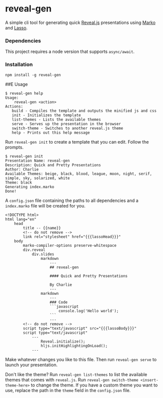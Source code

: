 # reveal-gen

A simple cli tool for generating quick [Reveal.js](https://github.com/hakimel/reveal.js) presentations using [Marko](https://github.com/marko-js/marko) and [Lasso](https://github.com/lasso-js/lasso).

### Dependencies
This project requires a node version that supports `async/await`.

### Installation

```
npm install -g reveal-gen
```

##E Usage

```
$ reveal-gen help
Usage:
    reveal-gen <action>
Actions:
   build - Compiles the template and outputs the minified js and css
   init - Initializes the template
   list-themes - Lists the available themes
   serve - Serves up the presentation in the browser
   switch-theme - Switches to another reveal.js theme
   help - Prints out this help message
```

Run `reveal-gen init` to create a template that you can edit. Follow the prompts.

```
$ reveal-gen init
Presentation Name: reveal-gen
Description: Quick and Pretty Presentations
Author: Charlie
Available Themes: beige, black, blood, league, moon, night, serif, simple, sky, solarized, white
Theme: black
Generating index.marko
Done!
```

A `config.json` file containing the paths to all dependencies and a `index.marko` file will be created for you.
````
<!DOCTYPE html>
html lang="en"
    head
        title -- {{name}}
        <!-- do not remove -->
        link rel="stylesheet" href="{{{lassoHead}}}"
    body
        marko-compiler-options preserve-whitespace
        div.reveal
            div.slides
                markdown
                    ---
                    ## reveal-gen

                    #### Quick and Pretty Presentations

                    By Charlie
                    ---
                markdown
                    ---
                    ### Code
                    ```javascript
                        console.log('Hello world');
                    ```
                    ---
        <!-- do not remove -->
        script type="text/javascript" src="{{{lassoBody}}}"
        script type="text/javascript"
            ---
                Reveal.initialize();
                hljs.initHighlightingOnLoad();
            ---
````

Make whatever changes you like to this file. Then run `reveal-gen serve` to launch your presentation.

Don't like the theme? Run `reveal-gen list-themes` to list the available themes that comes with `reveal.js`.
Run `reveal-gen switch-theme <insert-theme-here>` to change the theme. If you have a custom theme you want to use,
replace the path in the `theme` field in the `config.json` file.
